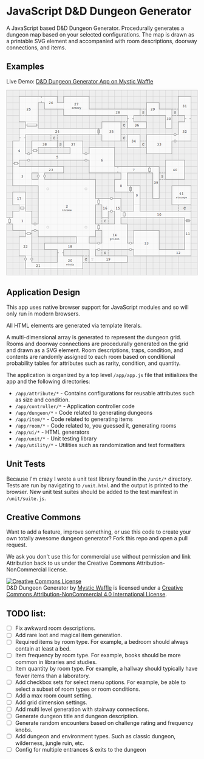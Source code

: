 # JavaScript D&D Dungeon Generator

A JavaScript based D&D Dungeon Generator. Procedurally generates a dungeon map based on your selected configurations. The map is drawn as a printable SVG element and accompanied with room descriptions, doorway connections, and items.

## Examples

Live  Demo: [D&D Dungeon Generator App on Mystic Waffle](https://apps.mysticwaffle.com/dnd-dungeon-generator/)

![D&D Dungeon Generator Map Example](/img/example.png)

## Application Design

This app uses native browser support for JavaScript modules and so will only run in modern browsers.

All HTML elements are generated via template literals.

A multi-dimensional array is generated to represent the dungeon grid. Rooms and doorway connections are procedurally generated on the grid and drawn as a SVG element. Room descriptions, traps, condition, and contents are randomly assigned to each room based on conditional probability tables for attributes such as rarity, condition, and quantity.

The application is organized by a top level `/app/app.js` file that initializes the app and the following directories:

- `/app/attribute/*` - Contains configurations for reusable attributes such as
size and condition.
- `/app/controller/*` - Application controller code
- `/app/dungeon/*` - Code related to generating dungeons
- `/app/item/*` - Code related to generating items
- `/app/room/*` - Code related to, you guessed it, generating rooms
- `/app/ui/*` - HTML generators
- `/app/unit/*` - Unit testing library
- `/app/utility/*` - Utilities such as randomization and text formatters

## Unit Tests

Because I'm crazy I wrote a unit test library found in the `/unit/*` directory. Tests are run by navigating to `/unit.html` and the output is printed to the browser. New unit test suites should be added to the test manifest in `/unit/suite.js`.

## Creative Commons

Want to add a feature, improve something, or use this code to create your own totally awesome dungeon generator? Fork this repo and open a pull request.

We ask you don't use this for commercial use without permission and link Attribution back to us under the Creative Commons Attribution-NonCommercial license.

<a rel="license" href="http://creativecommons.org/licenses/by-nc/4.0/"><img alt="Creative Commons License" style="border-width:0" src="https://i.creativecommons.org/l/by-nc/4.0/88x31.png" /></a><br /><span xmlns:dct="http://purl.org/dc/terms/" href="http://purl.org/dc/dcmitype/InteractiveResource" property="dct:title" rel="dct:type">D&D Dungeon Generator</span> by <a xmlns:cc="http://creativecommons.org/ns#" href="http://widgets.mysticwaffle.com/dnd-dungeon-generator/" property="cc:attributionName" rel="cc:attributionURL">Mystic Waffle</a> is licensed under a <a rel="license" href="http://creativecommons.org/licenses/by-nc/4.0/">Creative Commons Attribution-NonCommercial 4.0 International License</a>.

## TODO list:

- [ ] Fix awkward room descriptions.
- [ ] Add rare loot and magical item generation.
- [ ] Required items by room type. For example, a bedroom should always contain at least a bed.
- [ ] Item frequency by room type. For example, books should be more common in libraries and studies.
- [ ] Item quantity by room type. For example, a hallway should typically have fewer items than a laboratory.
- [ ] Add checkbox sets for select menu options. For example, be able to select a subset of room types or room conditions.
- [ ] Add a max room count setting.
- [ ] Add grid dimension settings.
- [ ] Add multi level generation with stairway connections.
- [ ] Generate dungeon title and dungeon description.
- [ ] Generate random encounters based on challenge rating and frequency knobs.
- [ ] Add dungeon and environment types. Such as classic dungeon, wilderness, jungle ruin, etc.
- [ ] Config for multiple entrances & exits to the dungeon
